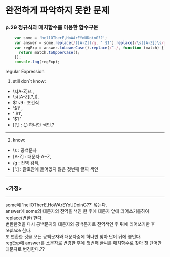 # 완전하게 파악하지 못한 문제

### p.29 정규식과 매치함수를 이용한 함수구문

```javascript
    var some = 'hellOTherE,HoWArEYoUDoinG??';
    var answer = some.replace(/([A-Z])/g, ' $1').replace(/\s([A-Z])\s/g, '$1 ').replace(/\s([A-Z][?,])/g, '$1');
    var regExp = answer.toLowerCase().replace(/^./, function (match) {
      return match.toUpperCase();
    });
    console.log(regExp);
```
 regular Expression   
1. still don`t know: 
  * \s[A-Z]\s ,  
  * \s([A-Z][?,]),  
  * $1~9 : 조건식  
  * '$1' ,        
  * ' $1',   
  * '$1 '  
  * [?,]    : (,) 하나만 색인.?    

---------------------

2. know:
  * \s : 공백문자  
  * [A-Z] : 대문자 A~Z,   
  * /g : 전역 검색,   
  * [^.] : 괄호안에 들어있지 않은 첫번째 글짜 색인  

----------------------

### <가정>  
------
some에   'hellOTherE,HoWArEYoUDoinG??' 넣는다.   
answer에 some의 대문자의 전역을 색인 한 후에 대문자 앞에 띄어쓰기를하여 replace(변환) 한다.   
변환한것을 다시 공백문자와 대문자와 공백문자로 전역색인 후 뒤에 띄어쓰기한 후 replace 한다.  
또 변환한 것을 모든 공백문자와 대문자중에 하나만 찾아 단어 뒤에 붙인다.  
regExp에 answer를 소문자로 변경한 후에 첫번째 글씨를 매치함수로 찾아 첫 단어만 대문자로 변경한다.??  

